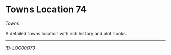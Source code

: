 # Towns Location 74

*Towns*

A detailed towns location with rich history and plot hooks.

---
*ID: LOC00073*